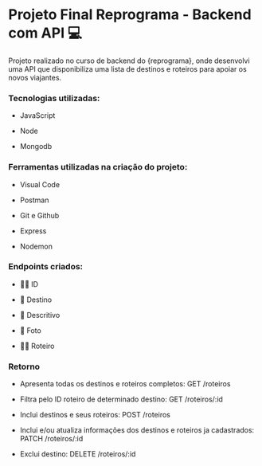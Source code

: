 # Projeto Final Reprograma - Backend com API 💻



Projeto realizado no curso de backend do {reprograma}, onde desenvolvi uma API que disponibiliza uma lista de destinos e roteiros para apoiar os novos viajantes.

 

### Tecnologias utilizadas:

- JavaScript

- Node

- Mongodb

 

### Ferramentas utilizadas na criação do projeto:

- Visual Code

- Postman

- Git e Github

- Express

- Nodemon

 

### Endpoints criados:

 

- :female_detective: ID

- :calendar: Destino

- :page_facing_up: Descritivo

- :memo: Foto

- :woman_health_worker: Roteiro

 

### Retorno

 

- Apresenta todas os destinos e roteiros completos: GET /roteiros

- Filtra pelo ID roteiro de determinado destino: GET /roteiros/:id

- Inclui destinos e seus roteiros: POST /roteiros

- Inclui e/ou atualiza informações dos destinos e roteiros ja cadastrados: PATCH /roteiros/:id

- Exclui destino: DELETE /roteiros/:id



